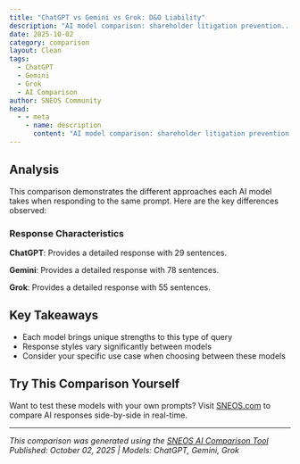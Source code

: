 ```yaml
---
title: "ChatGPT vs Gemini vs Grok: D&O Liability"
description: "AI model comparison: shareholder litigation prevention..."
date: 2025-10-02
category: comparison
layout: Clean
tags:
  - ChatGPT
  - Gemini
  - Grok
  - AI Comparison
author: SNEOS Community
head:
  - - meta
    - name: description
      content: "AI model comparison: shareholder litigation prevention..."
---
```


<ChatComparison
  title="ChatGPT vs Gemini vs Grok: D&amp;O Liability"
  prompt="shareholder litigation prevention"
  :responses='{
    "ChatGPT": "Shareholder litigation prevention involves implementing strategies and best practices to minimize the risk of legal actions taken by shareholders against a company or its directors. Such litigation often arises due to disputes over fiduciary duties, corporate governance, financial disclosures, mergers and acquisitions, or perceived harm to shareholder value. Here are key approaches to help prevent shareholder litigation:\n\n### 1. Strong Corporate Governance\n- **Clear Board Duties:** Ensure directors and officers fully understand and comply with their fiduciary duties of care, loyalty, and good faith.\n- **Independent Board Members:** Include independent directors on the board to provide impartial oversight.\n- **Committees:** Establish audit, compensation, and governance committees to oversee key areas and reduce conflicts of interest.\n\n### 2. Transparent and Accurate Disclosures\n- **Timely Reporting:** Provide accurate, complete, and timely financial and operational disclosures to shareholders.\n- **Material Information:** Disclose all material events or changes that could affect shareholder value.\n- **Clear Communication:** Maintain open lines of communication with shareholders to manage expectations and reduce misunderstandings.\n\n### 3. Robust Compliance Programs\n- **Legal Compliance:** Adhere to securities laws and regulations such as the Sarbanes-Oxley Act or SEC rules.\n- **Internal Controls:** Implement strong internal controls and audit processes to detect and prevent fraud or errors.\n- **Ethical Culture:** Promote an ethical corporate culture with a clear code of conduct and whistleblower policies.\n\n### 4. Engagement with Shareholders\n- **Regular Meetings:** Hold regular annual and special meetings allowing shareholder participation.\n- **Feedback Mechanisms:** Provide platforms for shareholders to voice concerns and questions.\n- **Proactive Dialogue:** Engage with major shareholders proactively to address potential issues before they escalate.\n\n### 5. Use of Legal Protections\n- **Indemnification:** Offer indemnification clauses for directors and officers to protect them against personal liability.\n- **Insurance:** Maintain Directors and Officers (D\u0026O) liability insurance to cover legal defense costs.\n- **Bylaws and Charter Provisions:** Include provisions such as forum selection clauses and advance notice requirements to manage litigation processes.\n\n### 6. Careful Transaction Planning\n- **Fair Processes:** Ensure fairness and transparency in mergers, acquisitions, or other significant transactions.\n- **Independent Valuations:** Use independent advisors to value transactions and avoid conflicts of interest.\n- **Approval Procedures:** Follow proper approval protocols and document decisions thoroughly.\n\n### Summary\nPreventing shareholder litigation requires a proactive approach centered on transparent communication, strong governance, legal compliance, and active shareholder engagement. By fostering trust and accountability, companies can significantly reduce litigation risks and protect shareholder value.\n\n---\n\nIf you want, I can provide more detailed advice tailored to a specific jurisdiction or type of shareholder litigation.",
    "Gemini": "Shareholder litigation can be costly, time-consuming, and damaging to a company\u0027s reputation. Proactively implementing measures to prevent these lawsuits is a crucial aspect of corporate governance. Here\u0027s a breakdown of strategies to minimize the risk of shareholder litigation:\n\n**I. Foundational Governance Practices:**\n\n*   **Strong Corporate Governance:**\n    *   **Independent Board of Directors:**  Ensure a majority of board members are independent of management. They should bring diverse perspectives and exercise oversight with objectivity.  Robust committees (audit, compensation, nominating/governance) are vital.\n    *   **Clear Governance Guidelines:** Document and enforce clear corporate governance policies that address issues such as conflicts of interest, related party transactions, and ethical conduct.\n    *   **Regular Board Evaluations:**  Conduct periodic self-assessments of the board\u0027s performance and effectiveness.  Address identified weaknesses promptly.\n    *   **Board Diversity:** A diverse board is less susceptible to groupthink and more likely to consider a wider range of perspectives.  Diversity includes gender, ethnicity, experience, and skills.\n\n*   **Transparency and Disclosure:**\n    *   **Accurate and Timely Reporting:**  Maintain impeccable accounting practices and ensure accurate, complete, and timely financial reporting.  Adhere to all applicable accounting standards (GAAP or IFRS).\n    *   **Effective Internal Controls:** Implement and maintain robust internal controls over financial reporting (ICFR). Regularly assess their effectiveness and remediate any deficiencies.\n    *   **Open Communication:**  Foster open and transparent communication with shareholders.  Respond promptly and thoroughly to legitimate shareholder inquiries.  Clearly explain corporate strategies, performance, and risks.\n    *   **Proactive Disclosure:**  Disclose material information proactively, even if not strictly required by law, to avoid the perception of withholding information.  Consider using website FAQs, investor presentations, and press releases.\n    *   **Clear Risk Disclosures:**  Clearly articulate the company\u0027s risk factors in SEC filings (e.g., 10-K, 10-Q).  Avoid boilerplate language and tailor the risk factors to the company\u0027s specific circumstances.\n\n*   **Compliance Program:**\n    *   **Comprehensive Compliance Program:**  Develop and implement a comprehensive compliance program that covers all relevant laws, regulations, and ethical standards.  This should include policies, training, monitoring, and enforcement mechanisms.\n    *   **Whistleblower Protection:**  Establish a confidential and effective mechanism for employees to report potential violations without fear of retaliation.  Investigate all reports thoroughly and take appropriate action.\n    *   **Regular Training:**  Provide regular training to employees and directors on compliance matters, ethics, and relevant legal issues.\n\n**II. Specific Areas of Focus:**\n\n*   **Executive Compensation:**\n    *   **Reasonable and Justifiable Compensation:**  Ensure that executive compensation is reasonable, performance-based, and aligned with shareholder interests.  Avoid excessive or poorly explained compensation packages.\n    *   **Independent Compensation Committee:**  The compensation committee should be composed of independent directors and use independent compensation consultants.\n    *   **Transparent Compensation Disclosure:**  Clearly disclose the rationale behind executive compensation decisions in the proxy statement.\n    *   **Clawback Provisions:**  Implement clawback provisions that allow the company to recover compensation from executives in cases of misconduct or financial restatements.\n\n*   **Mergers \u0026 Acquisitions (M\u0026A):**\n    *   **Fair Process:**  Ensure a fair and transparent process for evaluating and approving M\u0026A transactions.\n    *   **Independent Valuation:** Obtain independent valuations of the target company and the fairness of the proposed transaction.\n    *   **Conflict of Interest Review:**  Thoroughly review potential conflicts of interest involving directors, officers, or major shareholders.\n    *   **Full Disclosure:**  Provide full and accurate disclosure of all material information related to the transaction to shareholders.\n    *   **Special Committee:** Consider forming a special committee of independent directors to oversee the transaction, particularly in related-party transactions.\n\n*   **Related Party Transactions:**\n    *   **Avoidance Where Possible:** Minimize or eliminate related party transactions if possible.\n    *   **Independent Approval:**  Require independent director approval of all related party transactions after full disclosure.\n    *   **Fair Market Value:**  Ensure that all related party transactions are conducted on terms that are no less favorable to the company than those that could be obtained from an unrelated party.\n    *   **Disclosure:**  Clearly disclose all related party transactions in SEC filings.\n\n*   **Earnings Management:**\n    *   **Conservative Accounting:** Avoid aggressive or overly creative accounting practices that could be perceived as manipulating earnings.\n    *   **Sound Business Justifications:** Ensure that all significant accounting judgments are supported by sound business justifications.\n    *   **Audit Committee Oversight:**  The audit committee should actively oversee the company\u0027s accounting practices and discuss significant accounting judgments with management and the independent auditors.\n\n*   **Securities Offerings:**\n    *   **Due Diligence:** Conduct thorough due diligence before issuing securities to ensure that all material information is accurately disclosed in the offering documents.\n    *   **Underwriter Due Diligence:**  Select reputable underwriters who will perform their own independent due diligence.\n    *   **Accurate Prospectus:**  Ensure that the prospectus contains accurate and complete information about the company, its business, and the securities being offered.\n    *   **Avoid Insider Trading:** Strictly prohibit insider trading and enforce robust policies to prevent it.\n\n*   **Crisis Management:**\n    *   **Preparedness:** Develop a comprehensive crisis management plan to address potential crises, such as data breaches, product recalls, or regulatory investigations.\n    *   **Rapid Response:**  Respond quickly and effectively to any crisis. Communicate openly and honestly with shareholders and the public.\n    *   **Legal Counsel:**  Consult with legal counsel early in the crisis to assess potential legal risks and develop a sound legal strategy.\n\n**III. Key Legal Considerations:**\n\n*   **Duty of Care:** Directors have a duty of care to act with reasonable prudence and diligence in overseeing the company\u0027s affairs.  They should make informed decisions based on adequate information.\n*   **Duty of Loyalty:** Directors have a duty of loyalty to act in the best interests of the company and its shareholders, not in their own self-interest.  Avoid conflicts of interest.\n*   **Business Judgment Rule:**  This rule protects directors from liability for honest mistakes in judgment, provided that they act in good faith, with due care, and on an informed basis. However, it doesn\u0027t protect against breaches of the duty of loyalty or intentional misconduct.\n*   **Section 10(b) and Rule 10b-5 of the Securities Exchange Act of 1934:**  These provisions prohibit fraudulent or manipulative practices in connection with the purchase or sale of securities.\n*   **Sarbanes-Oxley Act (SOX):** This act imposes numerous requirements on public companies related to corporate governance, financial reporting, and internal controls. Compliance with SOX is essential to prevent shareholder litigation.\n*   **Dodd-Frank Act:** This act includes provisions related to executive compensation, whistleblower protection, and other areas that are relevant to shareholder litigation.\n\n**IV. Insurance and Indemnification:**\n\n*   **Directors and Officers (D\u0026O) Insurance:**  Maintain adequate D\u0026O insurance coverage to protect directors and officers from personal liability in connection with shareholder lawsuits.  Carefully review the policy terms and conditions.\n*   **Indemnification Agreements:**  Enter into indemnification agreements with directors and officers to provide them with contractual rights to indemnification for expenses and liabilities incurred in connection with their service to the company, to the extent permitted by law.\n*   **Charter and Bylaw Provisions:**  Include provisions in the company\u0027s charter and bylaws that authorize indemnification of directors and officers.\n\n**V. Monitoring and Review:**\n\n*   **Regular Review:**  Periodically review and update corporate governance policies, compliance programs, and internal controls to ensure that they remain effective and aligned with best practices.\n*   **Benchmarking:**  Benchmark the company\u0027s corporate governance practices against those of its peers.\n*   **Expert Advice:**  Seek advice from legal counsel, accounting firms, and corporate governance consultants on best practices and emerging issues.\n\n**In summary, preventing shareholder litigation requires a proactive and comprehensive approach that emphasizes strong corporate governance, transparency, compliance, and risk management. By implementing these strategies, companies can significantly reduce their exposure to shareholder lawsuits and protect their reputation and financial well-being.**  It\u0027s essential to consult with legal counsel and other experts to tailor these strategies to the specific circumstances of the company.\n",
    "Grok": "Shareholder litigation prevention refers to the strategies and practices a company employs to minimize the risk of lawsuits from shareholders. These lawsuits often arise due to allegations of mismanagement, breach of fiduciary duties, fraud, or failure to disclose critical information, among other issues. Preventing such litigation is crucial for maintaining investor confidence, protecting the company\u0027s reputation, and avoiding costly legal battles. Below are key strategies for shareholder litigation prevention:\n\n### 1. **Strong Corporate Governance**\n   - **Implement Clear Policies**: Establish and enforce robust corporate governance policies that promote transparency, accountability, and ethical behavior.\n   - **Independent Board Oversight**: Ensure the board of directors includes independent members who can provide unbiased oversight of management decisions.\n   - **Conflict of Interest Management**: Identify and manage conflicts of interest among directors, executives, and major shareholders to prevent self-dealing or favoritism.\n   - **Committee Structure**: Set up key committees (e.g., audit, compensation, and nomination) with clear roles and responsibilities to oversee critical areas of the business.\n\n### 2. **Transparent Communication and Disclosure**\n   - **Timely and Accurate Reporting**: Provide regular, accurate, and comprehensive financial and operational reports to shareholders in compliance with securities laws (e.g., SEC regulations in the U.S.).\n   - **Proactive Risk Disclosure**: Clearly disclose risks, challenges, and uncertainties in public filings, earnings calls, and shareholder communications to avoid claims of withholding material information.\n   - **Engage with Shareholders**: Maintain open lines of communication with shareholders through meetings, investor calls, and responsive feedback mechanisms to address concerns before they escalate.\n\n### 3. **Compliance with Legal and Regulatory Standards**\n   - **Adhere to Securities Laws**: Ensure compliance with all applicable securities laws and regulations, including insider trading rules, to prevent allegations of fraud or manipulation.\n   - **Monitor Regulatory Changes**: Stay updated on changes in laws and regulations that could impact the company or its shareholders, and adapt policies accordingly.\n   - **Internal Controls**: Establish strong internal controls over financial reporting to prevent errors or fraudulent activities that could trigger shareholder lawsuits.\n\n### 4. **Fiduciary Duty Fulfillment**\n   - **Act in Shareholders\u2019 Best Interest**: Ensure that directors and officers uphold their fiduciary duties of care, loyalty, and good faith in all decision-making processes.\n   - **Avoid Self-Serving Decisions**: Be cautious with executive compensation, related-party transactions, and other decisions that could be perceived as prioritizing personal gain over shareholder value.\n   - **Document Decision-Making**: Maintain detailed records of board deliberations and decisions to demonstrate that actions were made in good faith and with due diligence.\n\n### 5. **Risk Management and Crisis Preparedness**\n   - **Identify Potential Issues Early**: Conduct regular risk assessments to identify areas of vulnerability (e.g., financial underperformance, product failures, or ethical lapses) that could lead to shareholder discontent.\n   - **Crisis Response Plan**: Develop a crisis management plan to address potential issues swiftly and transparently, minimizing damage to shareholder trust.\n   - **Insurance Coverage**: Obtain directors and officers (D\u0026O) liability insurance to protect against personal liability and to cover legal costs in case litigation does arise.\n\n### 6. **Shareholder Engagement and Alignment**\n   - **Understand Shareholder Concerns**: Actively listen to shareholder feedback through surveys, annual general meetings (AGMs), and direct engagement to address grievances proactively.\n   - **Fair Treatment of Shareholders**: Avoid actions that could be perceived as unfair to minority shareholders, such as diluting their shares or ignoring their rights.\n   - **Dividend and Buyback Policies**: Develop clear policies on dividends and share buybacks to align management and shareholder interests and avoid disputes over capital allocation.\n\n### 7. **Executive Compensation Oversight**\n   - **Reasonable Compensation Packages**: Ensure executive pay is aligned with company performance and industry standards to prevent claims of excessive or unjustified compensation.\n   - **Shareholder Approval**: Seek shareholder approval (via \u0022say-on-pay\u0022 votes, if applicable) for significant compensation decisions to demonstrate fairness and transparency.\n   - **Clawback Provisions**: Implement clawback policies to recover bonuses or incentives in cases of misconduct or financial restatements, deterring unethical behavior.\n\n### 8. **Legal and Advisory Support**\n   - **Retain Experienced Counsel**: Work with legal advisors who specialize in corporate law and securities litigation to review policies, decisions, and disclosures for potential risks.\n   - **Regular Audits**: Conduct regular internal and external audits to identify and address compliance or governance issues before they become lawsuits.\n   - **Litigation Readiness**: Develop a litigation response plan with legal counsel to handle potential shareholder claims efficiently if they arise.\n\n### 9. **Avoid Common Triggers of Litigation**\n   - **Mergers and Acquisitions (M\u0026A)**: Ensure fair valuation, thorough due diligence, and transparent communication during M\u0026A transactions to avoid claims of undervaluation or self-interest.\n   - **Stock Price Drops**: Be cautious with forward-looking statements and avoid overly optimistic projections that could lead to lawsuits if the stock price falls significantly.\n   - **Restatements**: Minimize the risk of financial restatements by maintaining accurate accounting practices and strong internal controls.\n\n### 10. **Educate and Train Leadership**\n   - **Board and Executive Training**: Provide regular training on fiduciary duties, legal obligations, and best practices in corporate governance to ensure informed decision-making.\n   - **Ethical Culture**: Foster a corporate culture that emphasizes integrity and ethical behavior at all levels of the organization.\n\n### Conclusion\nPreventing shareholder litigation requires a proactive approach that combines strong governance, transparency, compliance, and effective communication. By addressing potential issues before they escalate and maintaining trust with shareholders, companies can significantly reduce their exposure to lawsuits. However, even with the best preventive measures, litigation can still occur, so having a robust defense strategy and legal support in place is equally important. If you have a specific industry or situation in mind, feel free to provide more details, and I can tailor the guidance further!"
  }'
  published-date="01:33"
/>

## Analysis

This comparison demonstrates the different approaches each AI model takes when responding to the same prompt. Here are the key differences observed:

### Response Characteristics

**ChatGPT**: Provides a detailed response with 29 sentences. 

**Gemini**: Provides a detailed response with 78 sentences. 

**Grok**: Provides a detailed response with 55 sentences. 

## Key Takeaways

- Each model brings unique strengths to this type of query
- Response styles vary significantly between models
- Consider your specific use case when choosing between these models

## Try This Comparison Yourself

Want to test these models with your own prompts? Visit [SNEOS.com](https://sneos.com) to compare AI responses side-by-side in real-time.

---

*This comparison was generated using the [SNEOS AI Comparison Tool](https://sneos.com)*
*Published: October 02, 2025 | Models: ChatGPT, Gemini, Grok*

